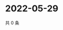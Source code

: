# 2022-05-29

共 0 条

<!-- BEGIN WEIBO -->
<!-- 最后更新时间 Sun May 29 2022 04:13:47 GMT+0800 (China Standard Time) -->

<!-- END WEIBO -->
